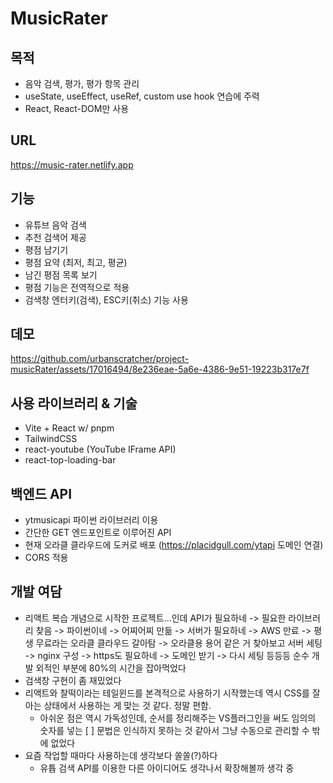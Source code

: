 # MusicRater

## 목적

- 음악 검색, 평가, 평가 항목 관리
- useState, useEffect, useRef, custom use hook 연습에 주력
- React, React-DOM만 사용

## URL
https://music-rater.netlify.app

## 기능

- 유튜브 음악 검색
- 추천 검색어 제공
- 평점 남기기
- 평점 요약 (최저, 최고, 평균)
- 남긴 평점 목록 보기
- 평점 기능은 전역적으로 적용
- 검색창 엔터키(검색), ESC키(취소) 기능 사용

## 데모
https://github.com/urbanscratcher/project-musicRater/assets/17016494/8e236eae-5a6e-4386-9e51-19223b317e7f

## 사용 라이브러리 & 기술

- Vite + React w/ pnpm
- TailwindCSS
- react-youtube (YouTube IFrame API)
- react-top-loading-bar

## 백엔드 API
- ytmusicapi 파이썬 라이브러리 이용
- 간단한 GET 엔드포인트로 이루어진 API
- 현재 오라클 클라우드에 도커로 배포 (https://placidgull.com/ytapi 도메인 연결)
- CORS 적용

## 개발 여담
- 리액트 복습 개념으로 시작한 프로젝트...인데 API가 필요하네 -> 필요한 라이브러리 찾음 -> 파이썬이네 -> 어찌어찌 만듦
  -> 서버가 필요하네 -> AWS 만료 -> 평생 무료라는 오라클 클라우드 갈아탐 -> 오라클용 용어 같은 거 찾아보고 서버 세팅
  -> nginx 구성 -> https도 필요하네 -> 도메인 받기 -> 다시 세팅 등등등 순수 개발 외적인 부분에 80%의 시간을 잡아먹었다
- 검색창 구현이 좀 재밌었다
- 리액트와 찰떡이라는 테일윈드를 본격적으로 사용하기 시작했는데 역시 CSS를 잘 아는 상태에서 사용하는 게 맞는 것 같다. 정말 편함.
  - 아쉬운 점은 역시 가독성인데, 순서를 정리해주는 VS플러그인을 써도 임의의 숫자를 넣는 [ ] 문법은 인식하지 못하는 것 같아서 그냥 수동으로 관리할 수 밖에 없었다
- 요즘 작업할 때마다 사용하는데 생각보다 쏠쏠(?)하다
  - 유튭 검색 API를 이용한 다른 아이디어도 생각나서 확장해볼까 생각 중
